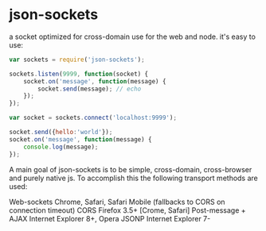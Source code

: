 # json-sockets

a socket optimized for cross-domain use for the web and node. it's easy to use:

``` js
var sockets = require('json-sockets');

sockets.listen(9999, function(socket) {
	socket.on('message', function(message) {
		socket.send(message); // echo
	});
});

var socket = sockets.connect('localhost:9999');

socket.send({hello:'world'});
socket.on('message', function(message) {
	console.log(message);
});

```
A main goal of json-sockets is to be simple, cross-domain, cross-browser and purely native js.
To accomplish this the following transport methods are used:

Web-sockets Chrome, Safari, Safari Mobile (fallbacks to CORS on connection timeout)
CORS Firefox 3.5+ [Crome, Safari]
Post-message + AJAX Internet Explorer 8+, Opera
JSONP Internet Explorer 7-